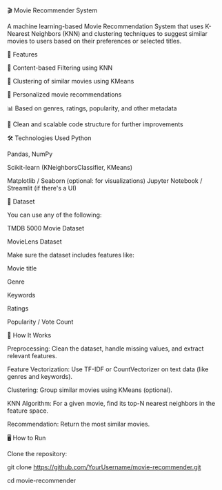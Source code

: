 🎬 Movie Recommender System

A machine learning-based Movie Recommendation System that uses K-Nearest Neighbors (KNN) and clustering techniques to suggest similar movies to users based on their preferences or selected titles.


🚀 Features


📌 Content-based Filtering using KNN

🧠 Clustering of similar movies using KMeans

🎯 Personalized movie recommendations

📊 Based on genres, ratings, popularity, and other metadata

🧹 Clean and scalable code structure for further improvements


🛠 Technologies Used
Python

Pandas, NumPy

Scikit-learn (KNeighborsClassifier, KMeans)

Matplotlib / Seaborn (optional: for visualizations)
Jupyter Notebook / Streamlit (if there's a UI)


📁 Dataset

You can use any of the following:

TMDB 5000 Movie Dataset

MovieLens Dataset

Make sure the dataset includes features like:


Movie title

Genre

Keywords

Ratings

Popularity / Vote Count

🧠 How It Works

Preprocessing: Clean the dataset, handle missing values, and extract relevant features.

Feature Vectorization: Use TF-IDF or CountVectorizer on text data (like genres and keywords).

Clustering: Group similar movies using KMeans (optional).

KNN Algorithm: For a given movie, find its top-N nearest neighbors in the feature space.

Recommendation: Return the most similar movies.


🖥 How to Run

Clone the repository:

git clone https://github.com/YourUsername/movie-recommender.git

cd movie-recommender

